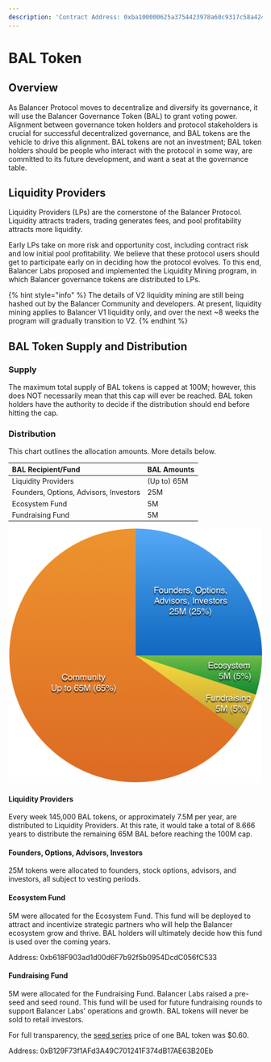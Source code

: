 ```yaml
---
description: 'Contract Address: 0xba100000625a3754423978a60c9317c58a424e3d'
---
```


# BAL Token

## Overview

As Balancer Protocol moves to decentralize and diversify its governance, it will use the Balancer Governance Token \(BAL\) to grant voting power. Alignment between governance token holders and protocol stakeholders is crucial for successful decentralized governance, and BAL tokens are the vehicle to drive this alignment. BAL tokens are not an investment; BAL token holders should be people who interact with the protocol in some way, are committed to its future development, and want a seat at the governance table.

## Liquidity Providers

Liquidity Providers \(LPs\) are the cornerstone of the Balancer Protocol. Liquidity attracts traders, trading generates fees, and pool profitability attracts more liquidity. 

Early LPs take on more risk and opportunity cost, including contract risk and low initial pool profitability. We believe that these protocol users should get to participate early on in deciding how the protocol evolves. To this end, Balancer Labs proposed and implemented the Liquidity Mining program, in which Balancer governance tokens are distributed to LPs.

{% hint style="info" %}
The details of V2 liquidity mining are still being hashed out by the Balancer Community and developers. At present, liquidity mining applies to Balancer V1 liquidity only, and over the next ~8 weeks the program will gradually transition to V2.
{% endhint %}

## BAL Token Supply and Distribution

### Supply

The maximum total supply of BAL tokens is capped at 100M; however, this does NOT necessarily mean that this cap will ever be reached. BAL token holders have the authority to decide if the distribution should end before hitting the cap. 

### Distribution

This chart outlines the allocation amounts. More details below.

| BAL Recipient/Fund | BAL Amounts |
| :--- | :--- |
| Liquidity Providers | \(Up to\) 65M |
| Founders, Options, Advisors, Investors | 25M |
| Ecosystem Fund | 5M |
| Fundraising Fund | 5M |

![](../../.gitbook/assets/bal_tokens_distribution.png)

#### Liquidity Providers

Every week 145,000 BAL tokens, or approximately 7.5M per year, are distributed to Liquidity Providers. At this rate, it would take a total of 8.666 years to distribute the remaining 65M BAL before reaching the 100M cap.

#### Founders, Options, Advisors, Investors

25M tokens were allocated to founders, stock options, advisors, and investors, all subject to vesting periods.

#### Ecosystem Fund

5M were allocated for the Ecosystem Fund. This fund will be deployed to attract and incentivize strategic partners who will help the Balancer ecosystem grow and thrive. BAL holders will ultimately decide how this fund is used over the coming years.

Address: 0xb618F903ad1d00d6F7b92f5b0954DcdC056fC533

#### Fundraising Fund

5M were allocated for the Fundraising Fund. Balancer Labs raised a pre-seed and seed round. This fund will be used for future fundraising rounds to support Balancer Labs' operations and growth. BAL tokens will never be sold to retail investors.

For full transparency, the [seed series](https://medium.com/balancer-protocol/balancer-labs-raises-3m-to-supercharge-programmable-liquidity-8f1a42323c78) price of one BAL token was $0.60.

Address: 0xB129F73f1AFd3A49C701241F374dB17AE63B20Eb






